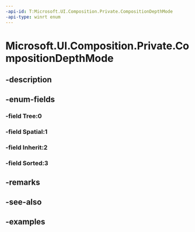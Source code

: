 ```yaml
---
-api-id: T:Microsoft.UI.Composition.Private.CompositionDepthMode
-api-type: winrt enum
---
```


# Microsoft.UI.Composition.Private.CompositionDepthMode

<!--
public enum CompositionDepthMode
-->


## -description

## -enum-fields

### -field Tree:0

### -field Spatial:1

### -field Inherit:2

### -field Sorted:3

## -remarks

## -see-also

## -examples


